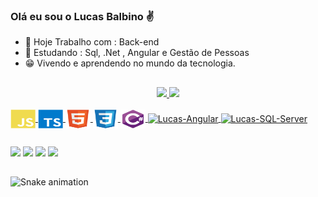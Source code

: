 ### Olá eu sou o Lucas Balbino ✌

- 🔭 Hoje Trabalho com : Back-end
- 🌱 Estudando : Sql, .Net , Angular e Gestão de Pessoas
- 😁 Vivendo e aprendendo no mundo da tecnologia. 

##

<div align="center">
  <a href="https://github.com/lucasbalbino09">
  <img height="180em" src="https://github-readme-stats.vercel.app/api?username=lucasbalbino09&show_icons=true&theme=synthwave&include_all_commits=true&count_private=true"/>
  <img height="180em" src="https://github-readme-stats.vercel.app/api/top-langs/?username=lucasbalbino09&layout=compact&langs_count=7&theme=synthwave"/>
</div>
<div style="display: inline_block"><br>
  <img align="center" alt="Lucas-Js" height="30" width="40" src="https://raw.githubusercontent.com/devicons/devicon/master/icons/javascript/javascript-plain.svg">
  <img align="center" alt="Lucas-Ts" height="30" width="40" src="https://raw.githubusercontent.com/devicons/devicon/master/icons/typescript/typescript-plain.svg">  
  <img align="center" alt="Lucas-HTML" height="30" width="40" src="https://raw.githubusercontent.com/devicons/devicon/master/icons/html5/html5-original.svg">
  <img align="center" alt="Lucas-CSS" height="30" width="40" src="https://raw.githubusercontent.com/devicons/devicon/master/icons/css3/css3-original.svg"> 
  <img align="center" alt="Lucas-Csharp" height="30" width="40" src="https://raw.githubusercontent.com/devicons/devicon/master/icons/csharp/csharp-original.svg">
<img align="center" alt="Lucas-Angular" height="30" width="40"
        src="https://cdn.jsdelivr.net/gh/devicons/devicon/icons/angularjs/angularjs-original.svg" />
    <img align="center" alt="Lucas-SQL-Server" height="30" width="40"
        src="https://cdn.jsdelivr.net/gh/devicons/devicon/icons/microsoftsqlserver/microsoftsqlserver-plain.svg" />
</div>

##

<div>

  <a href="https://www.instagram.com/lucas_balbino09/" target="_blank"><img src="https://img.shields.io/badge/-Instagram-%23E4405F?style=for-the-badge&logo=instagram&logoColor=white" target="_blank"></a>
 <a href="https://discord.gg/j86HYbt6" target="_blank"><img src="https://img.shields.io/badge/Discord-7289DA?style=for-the-badge&logo=discord&logoColor=white" target="_blank"></a> 
  <a href = "mailto:balbino2409@gmail.com" target="_blank"><img src="https://img.shields.io/badge/-Gmail-%23333?style=for-the-badge&logo=gmail&logoColor=white" target="_blank"></a>
  <a href="https://www.linkedin.com/in/lucas-balbino-48a959223/" target="_blank"><img src="https://img.shields.io/badge/-LinkedIn-%230077B5?style=for-the-badge&logo=linkedin&logoColor=white" target="_blank"></a>
</div>

##

![Snake animation](https://github.com/lucasbalbino09/lucasbalbino09/blob/output/github-contribution-grid-snake.svg)
